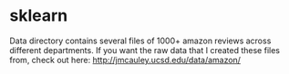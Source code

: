 # sklearn
Data directory contains several files of 1000+ amazon reviews across different departments. If you want the raw data that I created these files from, check out here: http://jmcauley.ucsd.edu/data/amazon/
